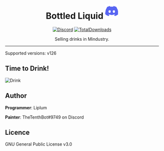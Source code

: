 <div align="center">

# Bottled Liquid [![Discord](GFX/Discord.png)](https://discord.gg/PDwyxM3waw)
[![Discord](https://img.shields.io/discord/937228972041842718?color=%23529b69&label=Discord&logo=Discord&style=for-the-badge)](https://discord.gg/PDwyxM3waw)
[![TotalDownloads](https://img.shields.io/github/downloads/liplum/BottledLiquid/total?color=674ea7&label=Download&logo=docusign&logoColor=white&style=for-the-badge)](https://github.com/liplum/BottledLiquid/releases)

Selling drinks in Mindustry.
___
</div>

Supported versions: v126

## Time to Drink!
![Drink](GFX/SellingDrinks.gif)

## Author
**Programmer**: Liplum

**Painter**: TheTenthBot#9749 on Discord

## Licence
GNU General Public License v3.0